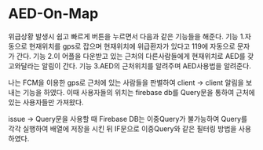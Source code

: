 # AED-On-Map
위급상황 발생시 쉽고 빠르게 버튼을 누르면서 다음과 같은 기능들을 해준다.
기능 1.자동으로 현재위치를 gps로 잡으며 현재위치에 위급환자가 있다고 119에 자동으로 문자가 간다.
기능 2.이 어플을 다운받고 있는 근처의 다른사람들에게 현재위치로 AED를 갖고와달라는 알림이 간다.
기능 3.AED의 근처위치를 알려주며 AED사용법을 알려준다.

나는 FCM을 이용한 gps로 근처에 있는 사람들을 판별하여 client -> client 알림을 보내는 기능을 하였다.
이때 사용자들의 위치는 firebase db를 Query문을 통하여 근처에있는 사용자들만 가져왔다.

issue -> Query문을 사용할 때 Firebase DB는 이중Query가 불가능하여 Query를 각각 실행하여 배열에 저장을 시킨 뒤 IF문으로 이중Query와 같은 필터링 방법을 사용하였다.

